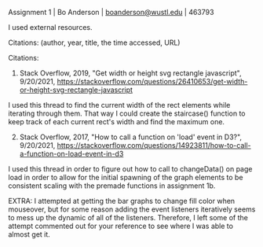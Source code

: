 Assignment 1 | Bo Anderson | boanderson@wustl.edu | 463793

I used external resources.

Citations:
(author, year, title, the time accessed, URL)

Citations:

1. Stack Overflow, 2019, "Get width or height svg rectangle javascript", 9/20/2021, https://stackoverflow.com/questions/26410653/get-width-or-height-svg-rectangle-javascript

I used this thread to find the current width of the rect elements while iterating through them. That way I could create the staircase() function to keep track of each current rect's width and find the maximum one.

2. Stack Overflow, 2017, "How to call a function on 'load' event in D3?", 9/20/2021, https://stackoverflow.com/questions/14923811/how-to-call-a-function-on-load-event-in-d3

I used this thread in order to figure out how to call to changeData() on page load in order to allow for the initial spawning of the graph elements to be consistent scaling with the premade functions in assignment 1b.


EXTRA:
I attempted at getting the bar graphs to change fill color when mouseover, but for some reason adding the event listeners iteratively seems to mess up the dynamic of all of the listeners. Therefore, I left some of the attempt commented out for your reference to see where I was able to almost get it.